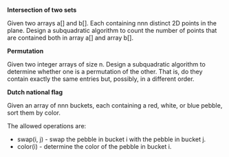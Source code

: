 **Intersection of two sets** 

Given two arrays a[] and b[].
Each containing nnn distinct 2D points in the plane. 
Design a subquadratic algorithm to count the number of points that are contained both in array a[] and array b[].


**Permutation**

Given two integer arrays of size n.
Design a subquadratic algorithm to determine whether one is a permutation of the other. 
That is, do they contain exactly the same entries but, possibly, in a different order.

**Dutch national flag**

Given an array of nnn buckets, 
each containing a red, white, or blue pebble, sort them by color. 

The allowed operations are:
- swap(i, j) - swap the pebble in bucket i with the pebble in bucket j.
- color(i) - determine the color of the pebble in bucket i.